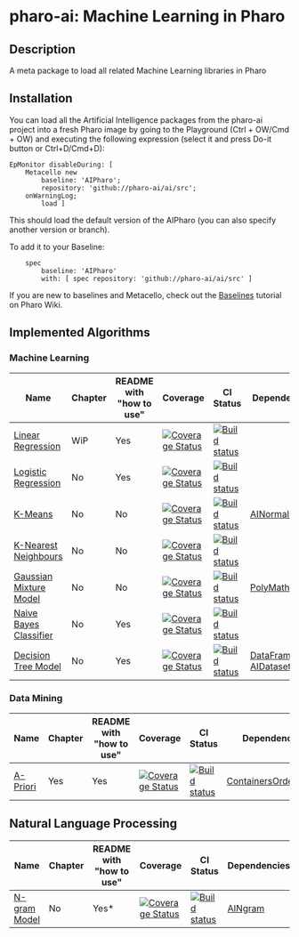 # pharo-ai: Machine Learning in Pharo

## Description

A meta package to load all related Machine Learning libraries in Pharo

## Installation

You can load all the Artificial Intelligence packages from the pharo-ai project into a fresh Pharo image by going to the Playground (Ctrl + OW/Cmd + OW) and executing the following expression (select it and press Do-it button or Ctrl+D/Cmd+D):

```smalltalk
EpMonitor disableDuring: [
    Metacello new
        baseline: 'AIPharo';
        repository: 'github://pharo-ai/ai/src';
	onWarningLog;
        load ]
```

This should load the default version of the AIPharo (you can also specify another version or branch).

To add it to your Baseline:

```smalltalk
    spec
	    baseline: 'AIPharo'
	    with: [ spec repository: 'github://pharo-ai/ai/src' ]
```

If you are new to baselines and Metacello, check out the [Baselines](https://github.com/pharo-open-documentation/pharo-wiki/blob/master/General/Baselines.md) tutorial on Pharo Wiki.

## Implemented Algorithms

### Machine Learning

| Name | Chapter | README with "how to use" | Coverage | CI Status | Dependencies | Issues | PRs |
|---|---|---|---|---|---|---|---|
| [Linear Regression](https://github.com/pharo-ai/linear-models) | WiP | Yes | [![Coverage Status](https://coveralls.io/repos/github/pharo-ai/linear-models/badge.svg?branch=master)](https://coveralls.io/github/pharo-ai/linear-models?branch=master) | [![Build status](https://github.com/pharo-ai/linear-models/workflows/CI/badge.svg)](https://github.com/pharo-ai/linear-regression/actions/workflows/test.yml) |  | 3 | 0 |
| [Logistic Regression](https://github.com/pharo-ai/linear-models) | No | Yes | [![Coverage Status](https://coveralls.io/repos/github/pharo-ai/linear-models/badge.svg?branch=master)](https://coveralls.io/github/pharo-ai/linear-models?branch=master) | [![Build status](https://github.com/pharo-ai/linear-models/workflows/CI/badge.svg)](https://github.com/pharo-ai/linear-regression/actions/workflows/test.yml) |  | -//- | -//- |
| [K-Means](https://github.com/pharo-ai/k-means) | No | No | [![Coverage Status](https://coveralls.io/repos/github/pharo-ai/KMeans/badge.svg?branch=master)](https://coveralls.io/github/pharo-ai/KMeans?branch=master) | [![Build status](https://github.com/pharo-ai/k-means/workflows/CI/badge.svg)](https://github.com/pharo-ai/k-means/actions/workflows/test.yml) | [AINormalization](https://github.com/pharo-ai/normalization) |  |  |
| [K-Nearest Neighbours](https://github.com/pharo-ai/kNN) | No | No | [![Coverage Status](https://coveralls.io/repos/github/pharo-ai/kNN/badge.svg?branch=master)](https://coveralls.io/github/pharo-ai/kNN?branch=master) | [![Build status](https://github.com/pharo-ai/kNN/workflows/CI/badge.svg)](https://github.com/pharo-ai/kNN/actions/workflows/test.yml) |  |  |  |
| [Gaussian Mixture Model](https://github.com/pharo-ai/gaussian-mixture-model) | No | No | [![Coverage Status](https://coveralls.io/repos/github/pharo-ai/gaussian-mixture-model/badge.svg?branch=master)](https://coveralls.io/github/pharo-ai/gaussian-mixture-model?branch=master) | [![Build status](https://github.com/pharo-ai/gaussian-mixture-model/workflows/CI/badge.svg)](https://github.com/pharo-ai/gaussian-mixture-model/actions/workflows/test.yml) | [PolyMath](https://github.com/PolyMathOrg/PolyMath) |  |  |
| [Naive Bayes Classifier](https://github.com/pharo-ai/naive-bayes-classifier) | No | Yes | [![Coverage Status](https://coveralls.io/repos/github/olekscode/NaiveBayesClassifier/badge.svg?branch=master)](https://coveralls.io/github/olekscode/NaiveBayesClassifier?branch=master) | [![Build status](https://github.com/pharo-ai/NaiveBayesClassifier/workflows/CI/badge.svg)](https://github.com/pharo-ai/NaiveBayesClassifier/actions/workflows/test.yml) |  |  |  |
| [Decision Tree Model](https://github.com/pharo-ai/decision-tree-model) | No | Yes | [![Coverage Status](https://coveralls.io/repos/github/pharo-ai/DecisionTreeModel/badge.svg?branch=master)](https://coveralls.io/github/pharo-ai/DecisionTreeModel?branch=master) | [![Build status](https://github.com/pharo-ai/DecisionTreeModel/workflows/CI/badge.svg)](https://github.com/pharo-ai/DecisionTreeModel/actions/workflows/test.yml) | [DataFrame](https://github.com/PolyMathOrg/DataFrame), [AIDatasets](https://github.com/pharo-ai/Datasets) | 1 | 0 |

### Data Mining

| Name | Chapter | README with "how to use" | Coverage | CI Status | Dependencies | Issues | PRs |
|---|---|---|---|---|---|---|---|
| [A-Priori](https://github.com/pharo-ai/APriori) | Yes | Yes | [![Coverage Status](https://coveralls.io/repos/github/pharo-ai/APriori/badge.svg?branch=master)](https://coveralls.io/github/pharo-ai/APriori?branch=master) | [![Build status](https://github.com/pharo-ai/APriori/workflows/CI/badge.svg)](https://github.com/pharo-ai/APriori/actions/workflows/test.yml) | [ContainersOrderedSet](https://github.com/pharo-containers/Containers-OrderedSet) |  |  |

## Natural Language Processing

| Name | Chapter | README with "how to use" | Coverage | CI Status | Dependencies | Issues | PRs |
|---|---|---|---|---|---|---|---|
| [N-gram Model](https://github.com/pharo-ai/NgramModel) | No | Yes* | [![Coverage Status](https://coveralls.io/repos/github/pharo-ai/NgramModel/badge.svg?branch=master)](https://coveralls.io/github/pharo-ai/NgramModel?branch=master) | [![Build status](https://github.com/pharo-ai/NgramModel/workflows/CI/badge.svg)](https://github.com/pharo-ai/NgramModel/actions/workflows/test.yml) | [AINgram](https://github.com/pharo-ai/ngram) | 8 | 0 |
